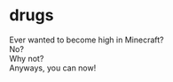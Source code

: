 drugs
=====
Ever wanted to become high in Minecraft?<br>
No?<br>
Why not?<br>
Anyways, you can now!
